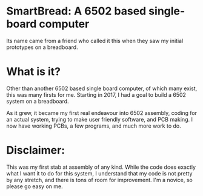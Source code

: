 # SmartBread: A 6502 based single-board computer 
Its name came from a friend who called it this when they saw my initial prototypes on a breadboard. 

# What is it?
Other than another 6502 based single board computer, of which many exist, this was many firsts for me. Starting in 2017, I had a goal to build a 6502 system on a breadboard. 

As it grew, it became my first real endeavour into 6502 assembly, coding for an actual system, trying to make user friendly software, and PCB making. I now have working PCBs, a few programs, and much more work to do. 

# Disclaimer: 
This was my first stab at assembly of any kind. While the code does exactly what I want it to do for this system, I understand that my code is not pretty by any stretch, and there is tons of room for improvement. I'm a novice, so please go easy on me. 
